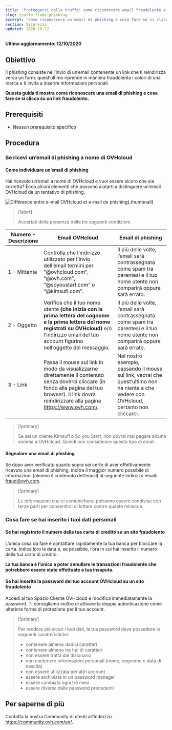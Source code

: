 ```yaml
---
title: 'Proteggersi dalle truffe: come riconoscere email fraudolente e di phishing'
slug: truffe-frode-phishing
excerpt: 'Come riconoscere un’email di phishing e cosa fare se si clicca su un link fraudolento'
section: Sicurezza
updated: 2020-10-12
---
```


**Ultimo aggiornamento: 12/10/2020**

## Obiettivo

Il phishing consiste nell’invio di un’email contenente un link che ti reindirizza verso un form: quest’ultimo riprende in maniera fraudolenta i colori di una marca e ti invita a inserire informazioni personali.

**Questa guida ti mostra come riconoscere una email di phishing e cosa fare se si clicca su un link fraudolento.**


## Prerequisiti

- Nessun prerequisito specifico


## Procedura

### Se ricevi un’email di phishing a nome di OVHcloud

#### Come individuare un’email di phishing

Hai ricevuto un’email a nome di OVHcloud e vuoi essere sicuro che sia corretta? Ecco alcuni elementi che possono aiutarti a distinguere un’email OVHcloud da un tentativo di phishing.

![Différence entre e-mail OVHcloud et e-mail de phishing](images/phishing_email.png){.thumbnail}

> [!alert]
> 
> Accertati della presenza delle tre seguenti condizioni.
> 

|Numero - Descrizione|Email OVHcloud|Email di phishing|
|---|---|---|
|1 - Mittente|Controlla che l’indirizzo utilizzato per l’invio dell’email termini per “@ovhcloud.com”, “@ovh.com”, “@soyoustart.com” o “@kimsufi.com”.|Il più delle volte, l’email sarà contrassegnata come spam tra parentesi e il tuo nome utente non comparirà oppure sarà errato.|
|2 - Oggetto|Verifica che il tuo nome utente **(che inizia con la prima lettera del cognome e la prima lettera del nome registrati su OVHcloud)** e/o l’indirizzo email del tuo account figurino nell’oggetto del messaggio.|Il più delle volte, l’email sarà contrassegnata come spam tra parentesi e il tuo nome utente non comparirà oppure sarà errato.|
|3 - Link|Passa il mouse sul link in modo da visualizzarne direttamente il contenuto senza doverci cliccare (in fondo alla pagina del tuo browser). Il link dovrà reindirizzare alla pagina https://www.ovh.com/.|Nel nostro esempio, passando il mouse sul link, vedrai che quest’ultimo non ha niente a che vedere con OVHcloud, pertanto non cliccarci.|


> [!primary]
> 
> Se sei un cliente Kimsufi o So you Start, non dovrai mai pagare alcuna somma a OVHcloud. Quindi non considerare questo tipo di email.
> 

#### Segnalare una email di phishing


Se dopo aver verificato quanto sopra sei certo di aver effettivamente ricevuto una email di phishing, inoltra il maggior numero possibile di informazioni (almeno il contenuto dell’email) al seguente indirizzo email: fraud@ovh.com.

> [!primary]
> 
>  Le informazioni che ci comunicherai potranno essere condivise con terze parti per consentirci di lottare contro queste minacce.
> 

### Cosa fare se hai inserito i tuoi dati personali

#### Se hai registrato il numero della tua carta di credito su un sito fraudolento

L’unica cosa da fare è contattare rapidamente la tua banca per bloccare la carta. Indica loro la data e, se possibile, l’ora in cui hai inserito il numero della tua carta di credito.

**La tua banca è l’unica a poter annullare le transazioni fraudolente che potrebbero essere state effettuate a tua insaputa.**


#### Se hai inserito la password del tuo account OVHcloud su un sito fraudolento

Accedi al tuo Spazio Cliente OVHcloud e modifica immediatamente la password. Ti consigliamo inoltre di attivare la doppia autenticazione come ulteriore forma di protezione per il tuo account.

> [!primary]
>
> Per rendere più sicuri i tuoi dati, la tua password deve possedere le seguenti caratteristiche:
>
> - contenere almeno dodici caratteri
> - contenere almeno tre tipi di caratteri 
> - non essere tratta dal dizionario
> - non contenere informazioni personali (nome, cognome o data di nascita) 
> - non essere utilizzata per altri account
> - essere archiviata in un password manager
> - essere cambiata ogni tre mesi 
> - essere diversa dalle password precedenti
>


## Per saperne di più

Contatta la nostra Community di utenti all’indirizzo <https://community.ovh.com/en/>.
